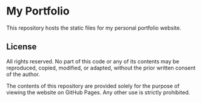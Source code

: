 # My Portfolio

This repository hosts the static files for my personal portfolio website. 

## License

All rights reserved. No part of this code or any of its contents may be reproduced, copied, modified, or adapted, without the prior written consent of the author.

The contents of this repository are provided solely for the purpose of viewing the website on GitHub Pages. Any other use is strictly prohibited.
